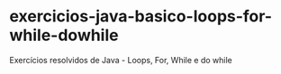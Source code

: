 # exercicios-java-basico-loops-for-while-dowhile
Exercícios resolvidos de Java - Loops, For, While e do while
